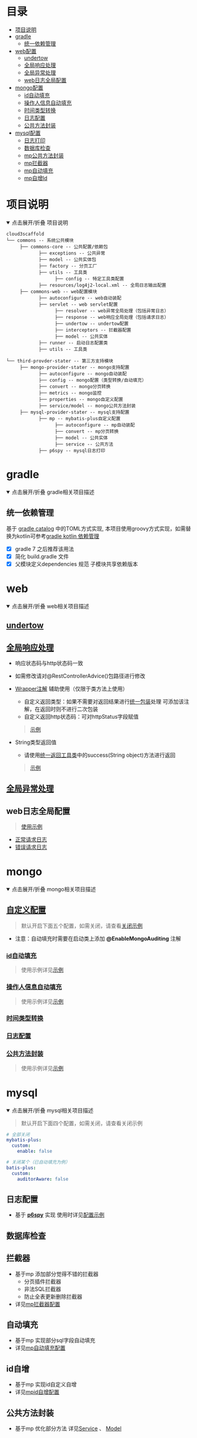 # 目录

- [项目说明](#项目说明)
- [gradle](#gradle)
    - [统一依赖管理](#统一依赖管理)
- [web配置](#web)
    - [undertow](#undertow)
    - [全局响应处理](#全局响应处理)
    - [全局异常处理](#全局异常处理)
    - [web日志全局配置](#web日志全局配置)
- [mongo配置](#mongo)
    - [id自动填充](#id自动填充)
    - [操作人信息自动填充](#操作人信息自动填充)
    - [时间类型转换](#时间类型转换)
    - [日志配置](#日志配置)
    - [公共方法封装](#公共方法封装)
- [mysql配置](#mysql)
    - [日志打印](#日志配置)
    - [数据库检查](#数据库检查)
    - [mp公共方法封装](#公共方法封装)
    - [mp拦截器](#拦截器)
    - [mp自动填充](#自动填充)
    - [mp自增Id](#id自增)

# 项目说明

<details open>
<summary> 点击展开/折叠 项目说明 </summary>

```
cloud3scaffold
└── commons -- 系统公共模块
     ├── commons-core -- 公共配置/依赖包
            ├── exceptions -- 公共异常
            ├── model -- 公共实体包
            ├── factory -- 分页工厂
            ├── utils -- 工具类
                  ├── config -- 特定工具类配置
            ├── resources/log4j2-local.xml -- 全局日志输出配置
     ├── commons-web -- web配置模块
            ├── autoconfigure -- web自动装配
            ├── servlet -- web servlet配置
                  ├── resolver -- web异常全局处理（包括异常日志）
                  ├── response -- web响应全局处理（包括请求日志）
                  ├── undertow -- undertow配置 
                  ├── interceptors -- 拦截器配置 
                  ├── model -- 公共实体
            ├── runner -- 启动日志配置类
            ├── utils -- 工具类 

└── third-provder-stater -- 第三方支持模块
     ├── mongo-provider-stater -- mongo支持配置
            ├── autoconfigure -- mongo自动装配
            ├── config -- mongo配置（类型转换/自动填充）
            ├── convert -- mongo分页转换
            ├── metrics -- mongo监控
            ├── properties -- mongo自定义配置
            ├── service/model -- mongo公共方法封装
     ├── mysql-provider-stater -- mysql支持配置
            ├── mp -- mybatis-plus自定义配置
                  ├── autoconfigure -- mp自动装配
                  ├── convert -- mp分页转换
                  ├── model -- 公共实体
                  ├── service -- 公共方法
            ├── p6spy -- mysql日志打印
```

</details>

# gradle

<details open>
<summary> 点击展开/折叠 gradle相关项目描述 </summary>

## 统一依赖管理

基于 [gradle catalog](https://docs.gradle.org/current/userguide/platforms.html) 中的TOML方式实现,
本项目使用groovy方式实现，如需替换为kotlin可参考[gradle kotlin 依赖管理](https://blog.csdn.net/qq_36279799/article/details/131983818)

- [x] gradle 7 之后推荐该用法
- [x] 简化 build.gradle 文件
- [x] 父模块定义dependencies 规范 子模块共享依赖版本

</details>

# web

<details open>
<summary> 点击展开/折叠 web相关项目描述 </summary>

## [undertow](./commons/commons-web/src/main/java/com/example/commons/web/servlet/undertow/UndertowServerFactoryCustomizer.java)

## [全局响应处理](./commons/commons-web/src/main/java/com/example/commons/web/servlet/response/CommonsControllerAdvice.java)

- 响应状态码与http状态码一致
- 如需修改请对@RestControllerAdvice()包路径进行修改
- [Wrapper注解](./commons/commons-web/src/main/java/com/example/commons/web/servlet/response/Wrapper.java)
  辅助使用（仅限于类方法上使用）
    - 自定义返回类型：如果不需要对返回结果进行[统一包装](./commons/commons-core/src/main/java/com/example/commons/core/model/Responses.java)处理
      可添加该注解，在返回时则不进行二次包装
    - 自定义返回http状态码：可对httpStatus字段赋值
  > [示例](./sample/response/RESPONSE.md)

- String类型返回值
    - 请使用[统一返回工具类](./commons/commons-web/src/main/java/com/example/commons/web/utils/ResponseUtils.java)中的success(String
      object)方法进行返回
  > [示例](./sample/response/RESPONSE.md)

## [全局异常处理](./commons/commons-web/src/main/java/com/example/commons/web/servlet/resolver/ServerHandlerExceptionResolver.java)

## web日志全局配置

> [使用示例](./sample/log/LOG.md)

- [正常请求日志](./commons/commons-web/src/main/java/com/example/commons/web/servlet/response/CommonsControllerAdvice.java)
- [错误请求日志](./commons/commons-web/src/main/java/com/example/commons/web/servlet/resolver/GlobalExceptionHandler.java)

</details>

# mongo

<details open>
<summary> 点击展开/折叠 mongo相关项目描述 </summary>

## [自定义配置](./third-provider-stater/mongo-provider-stater/src/main/java/com/example/mongo/provider/stater/properties/MongoConfigProperties.java)

> 默认开启下面五个配置，如需关闭，请查看[关闭示例](./sample/mongo/PRO.md)

- 注意：自动填充时需要在启动类上添加 **@EnableMongoAuditing** 注解

### [id自动填充](./third-provider-stater/mongo-provider-stater/src/main/java/com/example/mongo/provider/stater/config/MongoCompositeKeyFillCallback.java)

> 使用示例详见[示例](./sample/mongo/AUTO.md)

### [操作人信息自动填充](./third-provider-stater/mongo-provider-stater/src/main/java/com/example/mongo/provider/stater/config/MongoOperatorAuditorAware.java)

> 使用示例详见[示例](./sample/mongo/AUTO.md)

### [时间类型转换](./third-provider-stater/mongo-provider-stater/src/main/java/com/example/mongo/provider/stater/config/DateToMongoDateConvert.java)

### [日志配置](./third-provider-stater/mongo-provider-stater/src/main/java/com/example/mongo/provider/stater/metrics/MongoMetricsListener.java)

### [公共方法封装](./third-provider-stater/mongo-provider-stater/src/main/java/com/example/mongo/provider/stater/service)

> 使用示例详见[示例](./sample/mongo/PUBLIC.md)

</details>

# mysql

<details open>
<summary> 点击展开/折叠 mysql相关项目描述 </summary>

> 默认开启下面四个配置，如需关闭，请查看关闭示例
 
```yaml
# 全部关闭
mybatis-plus:
  custom:
    enable: false
```

```yaml
# 关闭某个（已自动填充为例）
batis-plus:
  custom:
    auditorAware: false
```

## 日志配置

- 基于 [**p6spy**](./third-provider-stater/mysql-provider-stater/src/main/java/com/example/mysql/provider/stater/p6spy) 实现 使用时详见[配置示例](./sample/mysql/CONFIG.md)

## 数据库检查

## 拦截器

- 基于mp 添加部分觉得不错的拦截器
  - 分页插件拦截器
  - 非法SQL拦截器
  - 防止全表更新删除拦截器
- 详见[mp拦截器配置](./third-provider-stater/mysql-provider-stater/src/main/java/com/example/mysql/provider/stater/mp/autoconfigure/MyBatisPlustAutoConfiguration.java)

## 自动填充
- 基于mp 实现部分sql字段自动填充
- 详见[mp自动填充配置](./third-provider-stater/mysql-provider-stater/src/main/java/com/example/mysql/provider/stater/mp/autoconfigure/MyBatisPlustAutoConfiguration.java)

## id自增
- 基于mp 实现id自定义自增
- 详见[mpid自增配置](./third-provider-stater/mysql-provider-stater/src/main/java/com/example/mysql/provider/stater/mp/autoconfigure/MyBatisPlustAutoConfiguration.java)

## 公共方法封装

- 基于mp 优化部分方法
  详见[Service](./third-provider-stater/mysql-provider-stater/src/main/java/com/example/mysql/provider/stater/mp/service) 、 [Model](./third-provider-stater/mysql-provider-stater/src/main/java/com/example/mysql/provider/stater/mp/model)

</details>